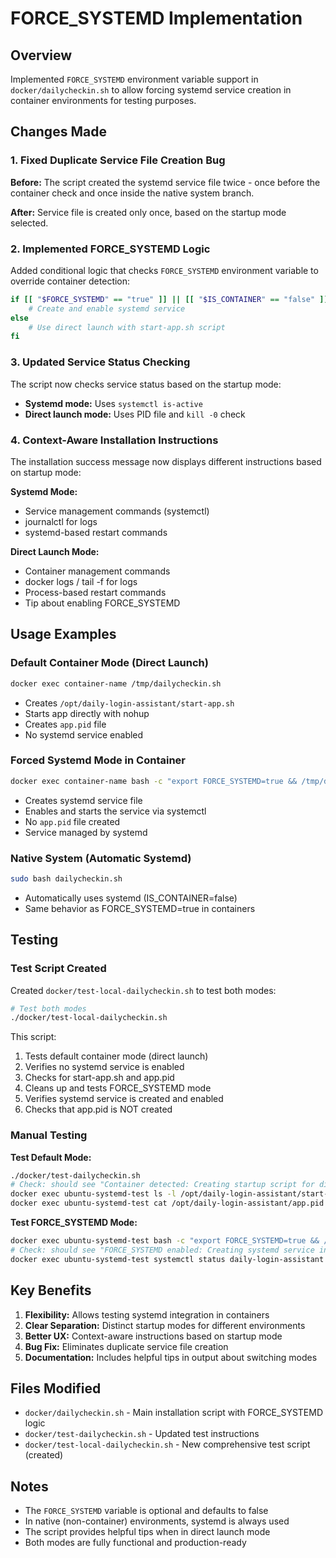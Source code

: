 # FORCE_SYSTEMD Implementation

## Overview
Implemented `FORCE_SYSTEMD` environment variable support in `docker/dailycheckin.sh` to allow forcing systemd service creation in container environments for testing purposes.

## Changes Made

### 1. Fixed Duplicate Service File Creation Bug
**Before:** The script created the systemd service file twice - once before the container check and once inside the native system branch.

**After:** Service file is created only once, based on the startup mode selected.

### 2. Implemented FORCE_SYSTEMD Logic
Added conditional logic that checks `FORCE_SYSTEMD` environment variable to override container detection:

```bash
if [[ "$FORCE_SYSTEMD" == "true" ]] || [[ "$IS_CONTAINER" == "false" ]]; then
    # Create and enable systemd service
else
    # Use direct launch with start-app.sh script
fi
```

### 3. Updated Service Status Checking
The script now checks service status based on the startup mode:
- **Systemd mode:** Uses `systemctl is-active`
- **Direct launch mode:** Uses PID file and `kill -0` check

### 4. Context-Aware Installation Instructions
The installation success message now displays different instructions based on startup mode:

**Systemd Mode:**
- Service management commands (systemctl)
- journalctl for logs
- systemd-based restart commands

**Direct Launch Mode:**
- Container management commands
- docker logs / tail -f for logs
- Process-based restart commands
- Tip about enabling FORCE_SYSTEMD

## Usage Examples

### Default Container Mode (Direct Launch)
```bash
docker exec container-name /tmp/dailycheckin.sh
```
- Creates `/opt/daily-login-assistant/start-app.sh`
- Starts app directly with nohup
- Creates `app.pid` file
- No systemd service enabled

### Forced Systemd Mode in Container
```bash
docker exec container-name bash -c "export FORCE_SYSTEMD=true && /tmp/dailycheckin.sh"
```
- Creates systemd service file
- Enables and starts the service via systemctl
- No `app.pid` file created
- Service managed by systemd

### Native System (Automatic Systemd)
```bash
sudo bash dailycheckin.sh
```
- Automatically uses systemd (IS_CONTAINER=false)
- Same behavior as FORCE_SYSTEMD=true in containers

## Testing

### Test Script Created
Created `docker/test-local-dailycheckin.sh` to test both modes:

```bash
# Test both modes
./docker/test-local-dailycheckin.sh
```

This script:
1. Tests default container mode (direct launch)
2. Verifies no systemd service is enabled
3. Checks for start-app.sh and app.pid
4. Cleans up and tests FORCE_SYSTEMD mode
5. Verifies systemd service is created and enabled
6. Checks that app.pid is NOT created

### Manual Testing

**Test Default Mode:**
```bash
./docker/test-dailycheckin.sh
# Check: should see "Container detected: Creating startup script for direct launch"
docker exec ubuntu-systemd-test ls -l /opt/daily-login-assistant/start-app.sh
docker exec ubuntu-systemd-test cat /opt/daily-login-assistant/app.pid
```

**Test FORCE_SYSTEMD Mode:**
```bash
docker exec ubuntu-systemd-test bash -c "export FORCE_SYSTEMD=true && /tmp/dailycheckin.sh"
# Check: should see "FORCE_SYSTEMD enabled: Creating systemd service in container"
docker exec ubuntu-systemd-test systemctl status daily-login-assistant
```

## Key Benefits

1. **Flexibility:** Allows testing systemd integration in containers
2. **Clear Separation:** Distinct startup modes for different environments
3. **Better UX:** Context-aware instructions based on startup mode
4. **Bug Fix:** Eliminates duplicate service file creation
5. **Documentation:** Includes helpful tips in output about switching modes

## Files Modified

- `docker/dailycheckin.sh` - Main installation script with FORCE_SYSTEMD logic
- `docker/test-dailycheckin.sh` - Updated test instructions
- `docker/test-local-dailycheckin.sh` - New comprehensive test script (created)

## Notes

- The `FORCE_SYSTEMD` variable is optional and defaults to false
- In native (non-container) environments, systemd is always used
- The script provides helpful tips when in direct launch mode
- Both modes are fully functional and production-ready
